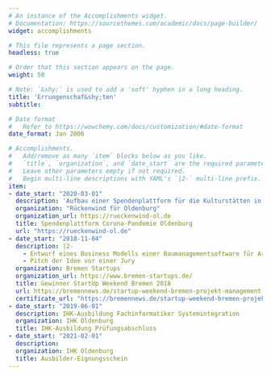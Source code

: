```yaml
---
# An instance of the Accomplishments widget.
# Documentation: https://sourcethemes.com/academic/docs/page-builder/
widget: accomplishments

# This file represents a page section.
headless: true

# Order that this section appears on the page.
weight: 50

# Note: `&shy;` is used to add a 'soft' hyphen in a long heading.
title: 'Errungenschaf&shy;ten'
subtitle:

# Date format
#   Refer to https://wowchemy.com/docs/customization/#date-format
date_format: Jan 2006

# Accomplishments.
#   Add/remove as many `item` blocks below as you like.
#   `title`, `organization`, and `date_start` are the required parameters.
#   Leave other parameters empty if not required.
#   Begin multi-line descriptions with YAML's `|2-` multi-line prefix.
item:
- date_start: "2020-03-01"
  description: 'Aufbau einer Spendenplattform für die Kulturstätten in Oldenburg, die besonders stark von der Corona-Pandemie betroffen waren'
  organization: "Rückenwind für Oldenburg"
  organization_url: https://rueckenwind-ol.de
  title: Spendenplattform Corona-Pandemie Oldenburg
  url: "https://rueckenwind-ol.de"
- date_start: "2018-11-04"
  description: |2-
    - Entwurf eines Business Modells einer Baumanagementsoftware für Architekten und Bauunternehmer
    - Pitch der Idee vor einer Jury
  organization: Bremen Startups
  organization_url: https://www.bremen-startups.de/
  title: Gewinner StartUp Weekend Bremen 2018
  url: https://bremennews.de/startup-weekend-bremen-projekt-management-software-ueberzeugt-jury-video/
  certificate_url: "https://bremennews.de/startup-weekend-bremen-projekt-management-software-ueberzeugt-jury-video/"
- date_start: "2019-06-01"
  description: IHK-Ausbildung Fachinformatiker Systemintegration
  organization: IHK Oldenburg
  title: IHK-Ausbildung Prüfungsabschluss
- date_start: "2021-02-01"
  description:
  organization: IHK Oldenburg
  title: Ausbilder-Eignungsschein
---
```

